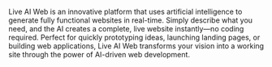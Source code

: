 Live AI Web is an innovative platform that uses artificial intelligence to generate fully functional websites in real-time. Simply describe what you need, and the AI creates a complete, live website instantly—no coding required. Perfect for quickly prototyping ideas, launching landing pages, or building web applications, Live AI Web transforms your vision into a working site through the power of AI-driven web development.
